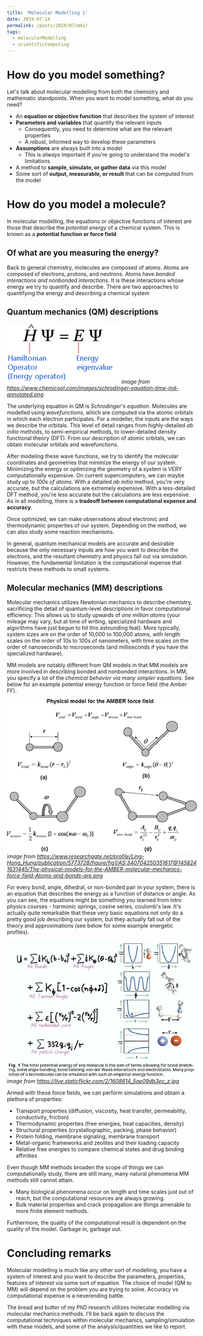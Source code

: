 ```yaml
---
title: 'Molecular Modelling 1'
date: 2019-07-14
permalink: /posts/2019/07/mm1/
tags:
  - molecularModelling
  - scientificComputing
---
```



How do you model something?
============================
Let's talk about molecular modelling from both the chemistry and mathematic
standpoints. When you want to model something, what do you need?

* An **equation or objective function** that describes the system of interest
* **Parameters and variables** that quantify the relevant inputs
    * Consequently, you need to determine what are the relevant properties
    * A robust, informed way to develop these parameters
* **Assumptions** are always built into a model
    * This is *always* important if you're going to understand the model's
    limitations
* A method to **sample, simulate, or gather data** via this model
* Some sort of **output, measurable, or result** that can be computed from the model


How do you model a molecule?
============================
In molecular modelling, the equations or objective functions of interest
are those that describe the *potential energy* of a chemical system. 
This is known as a **potential function or force field**

Of what are you measuring the energy?
------------------------------------
Back to general chemistry, molecules are composed of atoms. Atoms are composed
of electrons, protons, and neutrons. 
Atoms have *bonded interactions and nonbonded interactions*. 
It is these interactions whose energy we try to quantify and describe.
There are two approaches to quantifying the energy and describing a chemical
system

Quantum mechanics (QM) descriptions
-------------------------------
![Schrodinger's equation][schrodinger-eqn]
*image from https://www.chemicool.com/images/schrodinger-equation-time-ind-annotated.png*

The underlying equation in QM is *Schrodinger's equation*.
Molecules are modelled using *wavefunctions*, which are computed via the
atomic orbitals in which each electron participates.
For a modeller, the inputs are the ways we describe the orbitals. This level 
of detail ranges from highly-detailed *ab initio* methods, to semi-empirical methods, 
to lower-detailed density functional theory (DFT). From our description of
atomic orbitals, we can obtain molecular orbitals and wavefunctions.

After modeling these wave functions, we try to identify the molecular 
coordinates and geometries that minimize the energy of our system.
Minimizing the energy or optimizing the geometry of a system is 
VERY computationally expensive. On current supercomputers, we can maybe
study up to *100s of atoms*. With a detailed *ab initio* method, you're very
accurate, but the calculations are extremely expensive. With a less-detailed
DFT method, you're less accurate but the calculations are less expensive.
As in all modelling, there is a **tradeoff between computational expense and 
accuracy**.

Once optimized, we can make observations about electronic
and thermodynamic properties of our system. Depending on the method,
we can also study some reaction mechanisms.

In general, quantum mechanical models are accurate and desirable
because the only necessary inputs are how you want to describe the electrons,
and the resultant chemistry and physics fall out via simulation.
However, the fundamental limitation is the computational expense that restricts
these methods to small systems.

Molecular mechanics (MM) descriptions
--------------------------------
Molecular mechanics utilizes Newtonian mechanics to describe chemistry, sacrificing
the detail of quantum-level descriptions in favor computational efficiency. 
This allows us to study upwards of *one million atoms* (your mileage may vary,
but at time of writing, specialized hardware and algorithms have just begun to 
hit this astounding
feat). More typically, system sizes are on the order of 10,000 to 100,000 atoms, with 
length scales on the order of 10s to 100s of nanometers, with time scales
on the order of nanoseconds to microseconds (and milliseconds if you have the 
specialized hardware).

MM models are notably different from QM models in that MM models are more involved
in describing bonded and nonbonded interactions. In MM, you specify a lot of the
*chemical behavior via many simpler equations*. See below for an example
potential energy function or force field (the Amber FF).

![Amber FF][amber-ff] *image from https://www.researchgate.net/profile/Ling-Hong_Hung/publication/5773728/figure/fig1/AS:340704250351617@1458241631445/The-physical-models-for-the-AMBER-molecular-mechanics-force-field-Atoms-and-bonds-are.png*

For every bond, angle, dihedral, or non-bonded pair in your system, there is an
equation that describes the energy as a function of distance or angle.
As you can see, the equations might be something you learned from intro physics
courses - harmonic springs, cosine series, coulomb's law. 
It's actually quite remarkable that these very basic equations
not only do a pretty good job describing our system, but they actually
fall out of the theory and approximations (see below for some example
energetic profiles).

![Energy Profile][energy-profile] *image from https://live.staticflickr.com/2/1608614_5ae09db3ec_z.jpg*

Armed with these force fields, we can perform simulations and obtain a 
plethora of properties:

* Transport properties (diffusion, viscosity, heat transfer, 
permeability, conductivity, friction)
* Thermodynamic properties (free energies, heat capacities, density)
* Structural properties (crystallographic, packing, phase behavior)
* Protein folding, membrane signaling, membrane transport
* Metal-organic frameworks and zeolites and their loading capacity
* Relative free energies to compare chemical states and drug binding affinities

Even though MM methods broaden the scope of things we can computationally study,
there are still many, many natural phenomena MM methods still cannot attain.

* Many biological phenomena occur on length and time scales just out of reach, but 
the computational resources are always growing.
* Bulk material properties and crack propagation are things amenable to 
more finite element methods.

Furthermore, the quality of the computational result is dependent
on the quality of the model. Garbage in, garbage out.

Concluding remarks
=================
Molecular modelling is much like any other sort of modelling, you have
a system of interest and you want to describe the parameters, properties, features
of interest via some sort of equation. The choice of model (QM to MM) will
depend on the problem you are trying to solve. Accuracy vs computational expense
is a neverending battle.

The bread and butter of my PhD research utilizes molecular modelling via 
molecular mechanics methods. I'll be back again to discuss the computational
techniques within molecular mechanics, sampling/simulation with these models,
and some of the analysis/quantities we like to report.

[schrodinger-eqn]: /images/schrodinger-eqn.png
[amber-ff]: /images/amber-ff.png
[energy-profile]: /images/energy-profile.jpg

